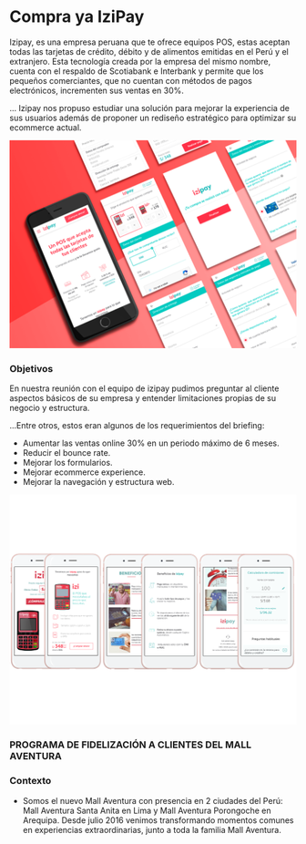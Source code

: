 # Compra ya IziPay

Izipay, es una empresa peruana que te ofrece equipos POS, estas aceptan todas las tarjetas de crédito, débito y de alimentos emitidas en el Perú y el extranjero.
Esta tecnología creada por la empresa del mismo nombre, cuenta con el respaldo de Scotiabank e Interbank y permite que los pequeños comerciantes, que no cuentan con métodos de pagos electrónicos, incrementen sus ventas en 30%.

... Izipay nos propuso estudiar una solución para mejorar la experiencia de sus usuarios además de proponer un rediseño estratégico para optimizar su ecommerce actual.

![image](https://raw.githubusercontent.com/alejandraHoces/Izipay/master/IZIPAY%20MOCKUP.png)

### Objetivos
En nuestra reunión con el equipo de izipay pudimos preguntar al cliente aspectos básicos de su empresa y entender limitaciones propias de su negocio y estructura. 

...Entre otros, estos eran algunos de los requerimientos del briefing:

- Aumentar las ventas online 30% en un periodo máximo de 6 meses.
- Reducir el bounce rate.
- Mejorar los formularios.
- Mejorar ecommerce experience.
- Mejorar la navegación y estructura web.
 
![image](https://raw.githubusercontent.com/alejandraHoces/Izipay/master/izipay.png)

### **PROGRAMA  DE FIDELIZACIÓN A CLIENTES DEL MALL AVENTURA**

### **Contexto**
- Somos el nuevo Mall Aventura con presencia en 2 ciudades del Perú: Mall Aventura Santa Anita en Lima y Mall Aventura Porongoche en Arequipa. Desde julio 2016 venimos transformando momentos comunes en experiencias extraordinarias, junto a toda la familia Mall Aventura.  
